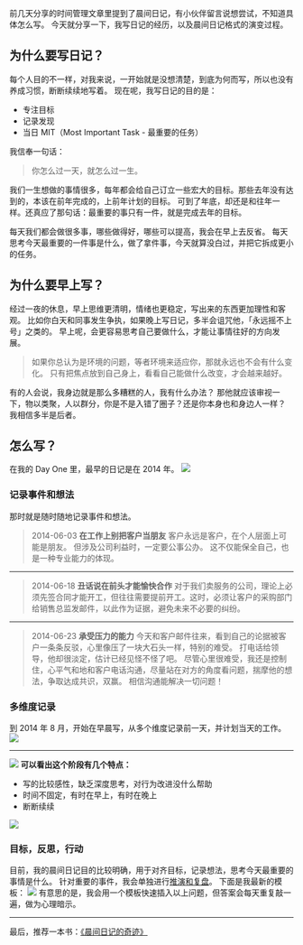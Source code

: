 前几天分享的时间管理文章里提到了晨间日记，有小伙伴留言说想尝试，不知道具体怎么写。
今天就分享一下，我写日记的经历，以及晨间日记格式的演变过程。

## 为什么要写日记？
每个人目的不一样，对我来说，一开始就是没想清楚，到底为何而写，所以也没有养成习惯，断断续续地写着。
现在呢，我写日记的目的是：
* 专注目标
* 记录发现
* 当日 MIT（Most Important Task - 最重要的任务）

我信奉一句话：
>你怎么过一天，就怎么过一生。

我们一生想做的事情很多，每年都会给自己订立一些宏大的目标。那些去年没有达到的，本该在前年完成的，上前年计划的目标。
可到了年底，却还是和往年一样。还真应了那句话：最重要的事只有一件，就是完成去年的目标。

每天我们都会做很多事，哪些做得好，哪些可以提高，我会在早上去反省。
每天思考今天最重要的一件事是什么，做了拿件事，今天就算没白过，并把它拆成更小的任务。

## 为什么要早上写？
经过一夜的休息，早上思维更清明，情绪也更稳定，写出来的东西更加理性和客观。
比如你白天和同事发生争执，如果晚上写日记，多半会诅咒他，「永远摇不上号」之类的。
早上呢，会更容易思考自己要做什么，才能让事情往好的方向发展。

>如果你总认为是环境的问题，等者环境来适应你，那就永远也不会有什么变化。
只有把焦点放到自己身上，看看自己能做什么改变，才会越来越好。

有的人会说，我身边就是那么多糟糕的人，我有什么办法？
那他就应该审视一下，物以类聚，人以群分，你是不是入错了圈子？还是你本身也和身边人一样？
我相信多半是后者。

## 怎么写？
在我的 Day One 里，最早的日记是在 2014 年。
![](./_image/2017-03-03-11-13-17.jpg)

### 记录事件和想法
那时就是随时随地记录事件和想法。
>2014-06-03
**在工作上别把客户当朋友**
客户永远是客户，在个人层面上可能是朋友。
但涉及公司利益时，一定要公事公办。
这不仅能保全自己，也是一种专业能力的体现。

---
>2014-06-18
**丑话说在前头才能愉快合作**
对于我们卖服务的公司，理论上必须先签合同才能开工，但往往需要提前开工。这时，必须让客户的采购部门给销售总监发邮件，以此作为证据，避免未来不必要的纠纷。

---
>2014-06-23
**承受压力的能力**
今天和客户邮件往来，看到自己的论据被客户一条条反驳，心里像压了一块大石头一样，特别的难受。
打电话给领导，他却很淡定，估计已经见怪不怪了吧。
尽管心里很难受，我还是控制住，心平气和地和客户电话沟通，尽量站在对方的角度看问题，揣摩他的想法，争取达成共识，双赢。
相信沟通能解决一切问题！

### 多维度记录
到 2014 年 8 月，开始在早晨写，从多个维度记录前一天，并计划当天的工作。
![](./_image/2017-03-03-11-15-22.jpg)

---
![](./_image/2017-03-03-11-17-29.jpg)
**可以看出这个阶段有几个特点：**
* 写的比较感性，缺乏深度思考，对行为改进没什么帮助
* 时间不固定，有时在早上，有时在晚上
* 断断续续

![](./_image/2017-03-03-11-24-05.jpg)

### 目标，反思，行动
目前，我的晨间日记目的比较明确，用于对齐目标，记录想法，思考今天最重要的事情是什么。
针对重要的事件，我会单独进行[推演和复盘](http://www.jianshu.com/p/3be0964d3f40)。
下面是我最新的模板：
![](./_image/2017-03-03-18-51-25.jpg)
有意思的是，我会用一个模板快速插入以上问题，但答案会每天重复敲一遍，做为心理暗示。

---
最后，推荐一本书：[《晨间日记的奇迹》](https://book.douban.com/subject/3744041/)